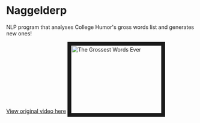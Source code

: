 # Naggelderp
NLP program that analyses College Humor's gross words list and generates new ones! 

[View original video here](https://www.youtube.com/watch?v=hDjJ4Y4uSTk "The Grossest Words Ever")
<a href="http://www.youtube.com/watch?feature=player_embedded&v=hDjJ4Y4uSTk
" target="_blank"><img src="http://img.youtube.com/vi/hDjJ4Y4uSTk/0.jpg" 
alt="The Grossest Words Ever" width="240" height="180" border="10" /></a>